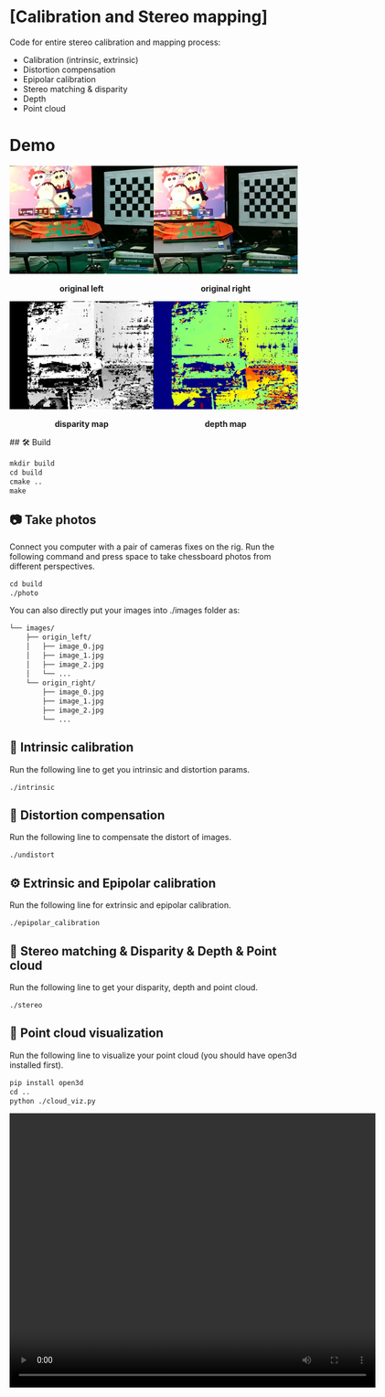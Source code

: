 # [Calibration and Stereo mapping]

Code for entire stereo calibration and mapping process: 
- Calibration (intrinsic, extrinsic)
- Distortion compensation
- Epipolar calibration
- Stereo matching & disparity
- Depth
- Point cloud

# Demo
<div style="display: flex; justify-content: space-around;">
    <div style="text-align: center;">
        <img src="./left_demo.jpg" alt="left" style="width: 100%;">
        <p><b>original left</b></p>
    </div>
    <div style="text-align: center;">
        <img src="./right_demo.jpg" alt="right" style="width: 100%;">
        <p><b>original right</b></p>
    </div>
</div>

<div style="display: flex; justify-content: space-around;">
    <div style="text-align: center;">
        <img src="./disparity.jpg" alt="disparity" style="width: 100%;">
        <p><b>disparity map</b></p>
    </div>
    <div style="text-align: center;">
        <img src="./depth.jpg" alt="depth" style="width: 100%;">
        <p><b>depth map</b></p>
    </div>
</div>
## 🛠️ Build

```
mkdir build
cd build
cmake ..
make
```


## 📷 Take photos

Connect you computer with a pair of cameras fixes on the rig. Run the following command and press space to take chessboard photos from different perspectives. 
```
cd build
./photo
```

You can also directly put your images into ./images folder as:
```
└── images/
    ├── origin_left/
    │   ├── image_0.jpg
    │   ├── image_1.jpg
    │   ├── image_2.jpg
    │   └── ...
    └── origin_right/
        ├── image_0.jpg
        ├── image_1.jpg
        ├── image_2.jpg
        └── ...
```


## 🤖 Intrinsic calibration

Run the following line to get you intrinsic and distortion params.

```
./intrinsic
```


## 👾 Distortion compensation

Run the following line to compensate the distort of images.

```
./undistort
```


## ⚙️ Extrinsic and Epipolar calibration

Run the following line for extrinsic and epipolar calibration.

```
./epipolar_calibration
```


## 🚀 Stereo matching & Disparity & Depth & Point cloud

Run the following line to get your disparity, depth and point cloud.

```
./stereo
```

## 🧐 Point cloud visualization

Run the following line to visualize your point cloud (you should have open3d installed first).

```
pip install open3d
cd ..
python ./cloud_viz.py
```

<video width="640" height="480" controls>
  <source src="./pointcloud.webm" type="video/webm">
</video>
